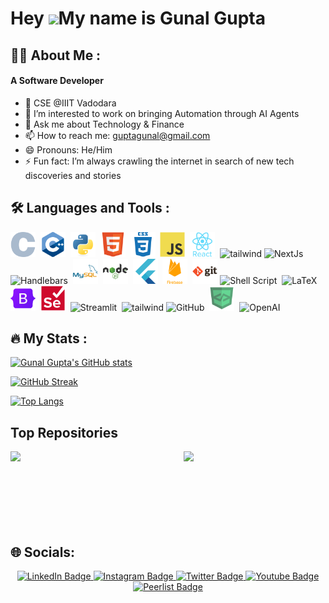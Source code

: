 Hey ![](https://user-images.githubusercontent.com/18350557/176309783-0785949b-9127-417c-8b55-ab5a4333674e.gif)My name is Gunal Gupta
======================================================================================================================================
## :man_technologist: About Me :
<img align="right" width="175" alt="" src="https://media.giphy.com/media/M9gbBd9nbDrOTu1Mqx/giphy.gif" />

<h4>A Software Developer</h4>

- 🔭 CSE @IIIT Vadodara
- 🌱 I’m interested to work on bringing Automation through AI Agents
- 💬 Ask me about Technology & Finance
- 📫 How to reach me: guptagunal@gmail.com
- 😄 Pronouns: He/Him
- ⚡ Fun fact: I’m always crawling the internet in search of new tech discoveries and stories


## :hammer_and_wrench: Languages and Tools :
<div>
  <img src="https://github.com/devicons/devicon/blob/master/icons/c/c-original.svg" title="C" alt="C" width="40" height="40"/> 
  <img src="https://github.com/devicons/devicon/blob/master/icons/cplusplus/cplusplus-original.svg" title="C++" alt="C++" width="40" height="40"/> 
  <img src="https://github.com/devicons/devicon/blob/master/icons/python/python-original.svg" title="Python" alt="Python" width="40" height="40"/> 
  <img src="https://github.com/devicons/devicon/blob/master/icons/html5/html5-original.svg" title="HTML5" alt="HTML" width="40" height="40"/>&nbsp;
  <img src="https://github.com/devicons/devicon/blob/master/icons/css3/css3-plain-wordmark.svg"  title="CSS3" alt="CSS" width="40" height="40"/>&nbsp;
  <img src="https://github.com/devicons/devicon/blob/master/icons/javascript/javascript-original.svg" title="JavaScript" alt="JavaScript" width="40" height="40"/>&nbsp;
  <img src="https://github.com/devicons/devicon/blob/master/icons/react/react-original-wordmark.svg" title="React" alt="React" width="40" height="40"/>&nbsp;
  <img src="https://www.vectorlogo.zone/logos/tailwindcss/tailwindcss-icon.svg" alt="tailwind" width="40" height="40"/>
  <img src="https://media.dev.to/cdn-cgi/image/width=1000,height=520,fit=cover,gravity=auto,format=auto/https%3A%2F%2Fdev-to-uploads.s3.amazonaws.com%2Fuploads%2Farticles%2Fh8vshokrazrgrnurqed8.jpg" title="NextJs" alt="NextJs" width="80" height="40"/> 
  <img src="https://i0.wp.com/blog.fossasia.org/wp-content/uploads/2017/07/handlebars-js.png?fit=500%2C500&ssl=1" title="Handlebars" alt="Handlebars" width="60" height="40"/>&nbsp;
  <img src="https://github.com/devicons/devicon/blob/master/icons/mysql/mysql-original-wordmark.svg" title="MySQL"  alt="MySQL" width="40" height="40"/>&nbsp;
  <img src="https://github.com/devicons/devicon/blob/master/icons/nodejs/nodejs-original-wordmark.svg" title="NodeJS" alt="NodeJS" width="40" height="40"/>&nbsp;
  <img src="https://github.com/devicons/devicon/blob/master/icons/flutter/flutter-original.svg" title="Flutter" alt="Flutter" width="40" height="40"/>&nbsp;
  <img src="https://github.com/devicons/devicon/blob/master/icons/firebase/firebase-plain-wordmark.svg" title="Firebase" alt="Firebase" width="40" height="40"/>&nbsp;
  <img src="https://github.com/devicons/devicon/blob/master/icons/git/git-original-wordmark.svg" title="Git" **alt="Git" width="40" height="40"/>
  <img src="https://bashlogo.com/img/logo/jpg/full_colored_light.jpg" title="Shell Script" alt="Shell Script" width="80" height="40"/> 
  <img src="https://github.com/GunalGupta/GunalGupta/assets/97979413/6bde1990-e085-4a5b-8596-615d579f1449" title="LaTeX" alt="LaTeX" width="100" height="40"/> 
  <img src="https://github.com/devicons/devicon/blob/master/icons/bootstrap/bootstrap-original.svg" title="Bootstrap" alt="Bootstrap" width="40" height="40"/> 
  <img src="https://github.com/devicons/devicon/blob/master/icons/selenium/selenium-original.svg" title="Selenium" alt="Selenium" width="40" height="40"/> 
  <img src="https://streamlit.io/images/brand/streamlit-logo-primary-colormark-lighttext.png" title="Streamlit" alt="Streamlit" width="60" height="40"/> 
  <img src="https://seeklogo.com/images/G/google-cloud-logo-ADE788217F-seeklogo.com.png" alt="tailwind" width="50" height="40"/> 
  <img src="https://upload.wikimedia.org/wikipedia/commons/a/ae/Github-desktop-logo-symbol.svg" title="GitHub" alt="GitHub" width="40" height="40"/>&nbsp;
  <img src="https://github.com/devicons/devicon/blob/master/icons/devicon/devicon-original.svg" title="Devicon" alt="Devicon" width="40" height="40"/>&nbsp;
  <img src="https://github.com/GunalGupta/GunalGupta/assets/97979413/1d8c6f57-16d7-4131-a5ac-f653d6ffa877" title="OpenAI" alt="OpenAI" width="100" height="40"/>&nbsp;
</div>

## :fire: My Stats :
<a href="http://www.github.com/GunalGupta"><img src="https://github-readme-stats.vercel.app/api?username=GunalGupta&show_icons=true&hide=&count_private=true&title_color=22c55e&text_color=ffffff&icon_color=0891b2&bg_color=000000&hide_border=false&show_icons=true" alt="Gunal Gupta's GitHub stats" /></a>

[![GitHub Streak](https://github-readme-streak-stats.herokuapp.com?user=GunalGupta&theme=vision-friendly-dark)](https://git.io/streak-stats)

[![Top Langs](https://github-readme-stats.vercel.app/api/top-langs/?username=GunalGupta&layout=donut-vertical&theme=vision-friendly-dark)](https://github.com/GunalGupta/github-readme-stats)

## Top Repositories

<div width="100%" align="center"><a href="https://github.com/GunalGupta/Bank" align="left"><img align="left" width="45%" src="https://github-readme-stats.vercel.app/api/pin/?username=GunalGupta&repo=Bank&title_color=22c55e&text_color=ffffff&icon_color=0891b2&bg_color=000000&hide_border=false&locale=en" /></a><a href="https://github.com/GunalGupta/Academic-Plagiarism-Checker---For-Handwritten-Submissions" align="right"><img align="right" width="45%" src="https://github-readme-stats.vercel.app/api/pin/?username=GunalGupta&repo=Academic-Plagiarism-Checker---For-Handwritten-Submissions&title_color=22c55e&text_color=ffffff&icon_color=0891b2&bg_color=000000&hide_border=false&locale=en" /></a>
</div><br /><br /><br /><br /><br /><br /><br />

## 🌐 Socials:
<div id="header" align="center">
  <div id="badges">
    <a href="https://www.linkedin.com/in/gunal-gupta/">
      <img src="https://img.shields.io/badge/LinkedIn-blue?style=for-the-badge&logo=linkedin&logoColor=white" alt="LinkedIn Badge"/>
    </a>
    <a href="https://instagram.com/gunalgupta05/">
      <img src="https://img.shields.io/badge/Instagram-E4405F?style=for-the-badge&logo=instagram&logoColor=white" alt="Instagram Badge"/>
    </a>
    <a href="https://twitter.com/gunalgupta">
      <img src="https://img.shields.io/badge/Twitter-blue?style=for-the-badge&logo=twitter&logoColor=white" alt="Twitter Badge"/>
    </a>
    <a href="https://www.youtube.com/@gunalgupta">
      <img src="https://img.shields.io/badge/YouTube-red?style=for-the-badge&logo=youtube&logoColor=white" alt="Youtube Badge"/>
    </a>
    <a href="https://peerlist.io/gunalgupta"/>
      <img src="https://github-readme-badge.peerlist.io/api/gunalgupta?style=for-the-badge" alt="Peerlist Badge" />
    </a>
  </div>
  <div id="profile-count">
    <img src="https://komarev.com/ghpvc/?username=GunalGupta&style=flat-square&color=blue" alt=""/>
  </div>
</div>
